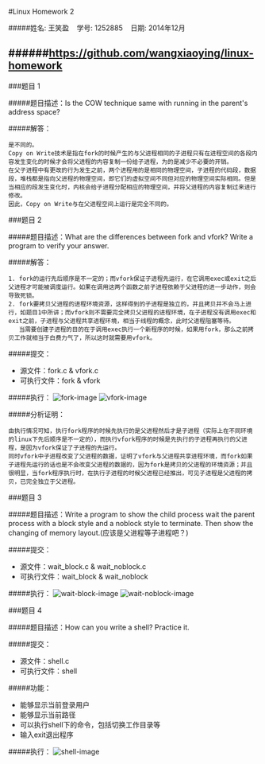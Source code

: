 #Linux Homework 2 

#####姓名: 王笑盈 &nbsp;&nbsp; 学号: 1252885 &nbsp;&nbsp; 日期: 2014年12月

######<https://github.com/wangxiaoying/linux-homework>
---

###题目 1

#####题目描述：Is the COW technique same with running in the parent's address space?

#####解答：
```
是不同的。
Copy on Write技术是指在fork的时候产生的与父进程相同的子进程只有在进程空间的各段内容发生变化的时候才会将父进程的内容复制一份给子进程，为的是减少不必要的开销。
在父子进程中有更改的行为发生之前，两个进程用的是相同的物理空间，子进程的代码段，数据段，堆栈都是指向父进程的物理空间，即它们的虚拟空间不同但对应的物理空间实际相同。但是当相应的段发生变化时，内核会给子进程分配相应的物理空间，并将父进程的内容复制过来进行修改。
因此，Copy on Write与在父进程空间上运行是完全不同的。
```
	
###题目 2

#####题目描述：What are the differences between fork and vfork? Write a program to verify your answer.

#####解答：
```
1. fork的运行先后顺序是不一定的；而vfork保证子进程先运行，在它调用exec或exit之后父进程才可能被调度运行。如果在调用这两个函数之前子进程依赖于父进程的进一步动作，则会导致死锁。
2. fork要拷贝父进程的进程环境资源，这样得到的子进程是独立的，并且拷贝并不会马上进行，如题目1中所讲；而vfork则不需要完全拷贝父进程的进程环境，在子进程没有调用exec和exit之前，子进程与父进程共享进程环境，相当于线程的概念，此时父进程阻塞等待。
   当需要创建子进程的目的在于调用exec执行一个新程序的时候，如果用fork，那么之前拷贝工作就相当于白费力气了，所以这时就需要用vfork。
```

#####提交：
- 源文件：fork.c & vfork.c
- 可执行文件：fork & vfork

#####执行：
![fork-image](https://raw.githubusercontent.com/wangxiaoying/linux-homework2/master/images/fork.png)
![vfork-image](https://raw.githubusercontent.com/wangxiaoying/linux-homework2/master/images/vfork.png)

#####分析证明：
```
由执行情况可知，执行fork程序的时候先执行的是父进程然后才是子进程（实际上在不同环境的linux下先后顺序是不一定的），而执行vfork程序的时候是先执行的子进程再执行的父进程，是因为vfork保证了子进程的先运行。
同时vfork中子进程改变了父进程的数据，证明了vfork与父进程共享进程环境，而fork如果子进程先运行的话也是不会改变父进程的数据的，因为fork是拷贝的父进程的环境资源；并且很明显，当fork程序执行时，在执行子进程的时候父进程已经推出，可见子进程是父进程的拷贝，已完全独立于父进程。
```

###题目 3

#####题目描述：Write a program to show the child process wait the parent process with a block style and a noblock style to terminate. Then show the changing of memory layout.(应该是父进程等子进程吧？)

#####提交：
- 源文件：wait_block.c & wait_noblock.c
- 可执行文件：wait_block & wait_noblock

#####执行：
![wait-block-image](https://raw.githubusercontent.com/wangxiaoying/linux-homework2/master/images/wait_block.png)
![wait-noblock-image](https://raw.githubusercontent.com/wangxiaoying/linux-homework2/master/images/wait_noblock.png)


###题目 4

#####题目描述：How can you write a shell? Practice it.

#####提交：
- 源文件：shell.c
- 可执行文件：shell

#####功能：
- 能够显示当前登录用户
- 能够显示当前路径
- 可以执行shell下的命令，包括切换工作目录等
- 输入exit退出程序

#####执行：
![shell-image](https://raw.githubusercontent.com/wangxiaoying/linux-homework2/master/images/shell.png)
